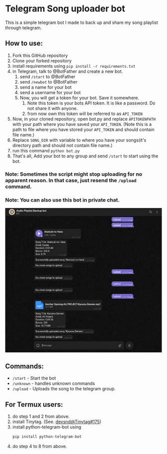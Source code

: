 # Telegram Song uploader bot

This is a simple telegram bot I made to back up and share my song playlist through telegram.

## How to use:
1. Fork this GitHub repository
2. Clone your forked repository
3. install requirements using `pip install -r requirements.txt`
4. in Telegram, talk to @BotFather and create a new bot.
   1. send `/start` to @BotFather
   2. send `/newbot` to @BotFather
   3. send a name for your bot
   4. send a username for your bot
   5. Now, you will get a token for your bot. Save it somewhere.
      1. Note this token is your bots API token. It is like a password. Do not share it with anyone.
      2. from now own this token will be referred to as `API_TOKEN`
5. Now, in your cloned repository, open bot.py and replace `APITOKENPATH` with your path where you 
   have saved your `API_TOKEN`. (Note this is a path to file where you have stored your `API_TOKEN` and 
   should contain file name.)
6. Replace `SONG_DIR` with variable to where you have your songs(it's directory path and should not 
   contain file name.)
7. run this command `python bot.py`
8. That's all, Add your bot to any group and send `/start` to start using the bot.

### Note: Sometimes the script might stop uploading for no apparent reason. In that case, just resend the `/upload` command.
### Note: You can also use this bot in private chat.

![Test](Test.png)

## Commands:
- `/start` - Start the bot
- `/unknown` - handles unknown commands
- `/upload` - Uploads the song to the telegram group.

## For Termux users:
1. do step 1 and 2 from above.
2. install Tinytag. (See. [devsnd@Tinytag#175](https://github.com/devsnd/tinytag/issues/175))
3. install python-telegram-bot using
    ```bash
   pip install python-telegram-bot
   ```
4. do step 4 to 8 from above.

